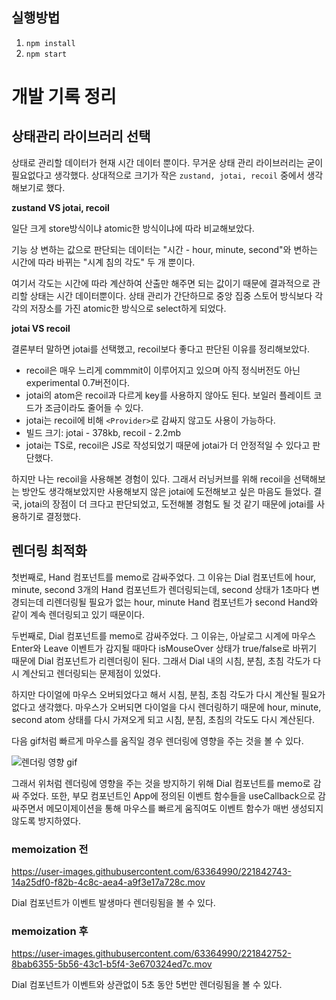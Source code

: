 ## 실행방법

1. `npm install`
2. `npm start`

# 개발 기록 정리

## 상태관리 라이브러리 선택

상태로 관리할 데이터가 현재 시간 데이터 뿐이다. 무거운 상태 관리 라이브러리는 굳이 필요없다고 생각했다. 상대적으로 크기가 작은 `zustand, jotai, recoil` 중에서 생각해보기로 했다.

**zustand VS jotai, recoil**

일단 크게 store방식이냐 atomic한 방식이냐에 따라 비교해보았다.

기능 상 변하는 값으로 판단되는 데이터는 "시간 - hour, minute, second"와 변하는 시간에 따라 바뀌는 "시계 침의 각도" 두 개 뿐이다.

여기서 각도는 시간에 따라 계산하여 산출만 해주면 되는 값이기 때문에 결과적으로 관리할 상태는 시간 데이터뿐이다. 상태 관리가 간단하므로 중앙 집중 스토어 방식보다 각각의 저장소를 가진 atomic한 방식으로 select하게 되었다.

**jotai VS recoil**

결론부터 말하면 jotai를 선택했고, recoil보다 좋다고 판단된 이유를 정리해보았다.

- recoil은 매우 느리게 commmit이 이루어지고 있으며 아직 정식버전도 아닌 experimental 0.7버전이다.
- jotai의 atom은 recoil과 다르게 key를 사용하지 않아도 된다. 보일러 플레이트 코드가 조금이라도 줄어들 수 있다.
- jotai는 recoil에 비해 `<Provider>`로 감싸지 않고도 사용이 가능하다.
- 빌드 크기: jotai - 378kb, recoil - 2.2mb
- jotai는 TS로, recoil은 JS로 작성되었기 때문에 jotai가 더 안정적일 수 있다고 판단했다.

하지만 나는 recoil을 사용해본 경험이 있다. 그래서 러닝커브를 위해 recoil을 선택해보는 방안도 생각해보았지만 사용해보지 않은 jotai에 도전해보고 싶은 마음도 들었다. 결국, jotai의 장점이 더 크다고 판단되었고, 도전해볼 경험도 될 것 같기 때문에 jotai를 사용하기로 결정했다.

## 렌더링 최적화

첫번째로, Hand 컴포넌트를 memo로 감싸주었다. 그 이유는 Dial 컴포넌트에 hour, minute, second 3개의 Hand 컴포넌트가 렌더링되는데, second 상태가 1초마다 변경되는데 리렌더링될 필요가 없는 hour, minute Hand 컴포넌트가 second Hand와 같이 계속 렌더링되고 있기 때문이다.

두번째로, Dial 컴포넌트를 memo로 감싸주었다. 그 이유는, 아날로그 시계에 마우스 Enter와 Leave 이벤트가 감지될 때마다 isMouseOver 상태가 true/false로 바뀌기 때문에 Dial 컴포넌트가 리렌더링이 된다. 그래서 Dial 내의 시침, 분침, 초침 각도가 다시 계산되고 렌더링되는 문제점이 있었다.

하지만 다이얼에 마우스 오버되었다고 해서 시침, 분침, 초침 각도가 다시 계산될 필요가 없다고 생각했다. 마우스가 오버되면 다이얼을 다시 렌더링하기 때문에 hour, minute, second atom 상태를 다시 가져오게 되고 시침, 분침, 초침의 각도도 다시 계산된다.

다음 gif처럼 빠르게 마우스를 움직일 경우 렌더링에 영향을 주는 것을 볼 수 있다.

![렌더링 영향 gif](https://user-images.githubusercontent.com/63364990/221842749-cce924dd-0f6c-484b-9d62-37678faac668.gif)

그래서 위처럼 렌더링에 영향을 주는 것을 방지하기 위해 Dial 컴포넌트를 memo로 감싸 주었다. 또한, 부모 컴포넌트인 App에 정의된 이벤트 함수들을 useCallback으로 감싸주면서 메모이제이션을 통해 마우스를 빠르게 움직여도 이벤트 함수가 매번 생성되지 않도록 방지하였다.

### memoization 전

https://user-images.githubusercontent.com/63364990/221842743-14a25df0-f82b-4c8c-aea4-a9f3e17a728c.mov

Dial 컴포넌트가 이벤트 발생마다 렌더링됨을 볼 수 있다.

### memoization 후

https://user-images.githubusercontent.com/63364990/221842752-8bab6355-5b56-43c1-b5f4-3e670324ed7c.mov

Dial 컴포넌트가 이벤트와 상관없이 5초 동안 5번만 렌더링됨을 볼 수 있다.
